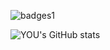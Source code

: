 ![badges1](https://dev-to-uploads.s3.amazonaws.com/uploads/articles/6n8fc8zw8pawxveffitx.png)

![YOU's GitHub stats](https://github-readme-stats.vercel.app/api?username=youchanwill&show_icons=true&theme=radical)
